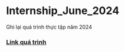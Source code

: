 # Internship_June_2024
Ghi lại quá trình thực tập năm 2024

### [Link quá trình](https://docs.google.com/spreadsheets/d/1BS5155jX5w7KfW-3iuRG0aIX2Fkr69dZ6_29T8bmrAk/edit?usp=sharing)
